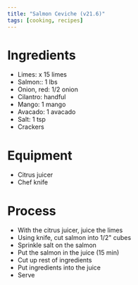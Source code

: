 ```yaml
---
title: "Salmon Ceviche (v21.6)"
tags: [cooking, recipes]
---
```


# Ingredients
- Limes: x 15 limes
- Salmon:: 1 lbs
- Onion, red: 1/2 onion
- Cilantro: handful
- Mango: 1 mango
- Avacado: 1 avacado
- Salt: 1 tsp 
- Crackers

# Equipment
- Citrus juicer
- Chef knife




# Process
- With the citrus juicer, juice the limes
- Using knife, cut salmon into 1/2" cubes
- Sprinkle salt on the salmon
- Put the salmon in the juice (15 min)
- Cut up rest of ingredients
- Put ingredients into the juice
- Serve
